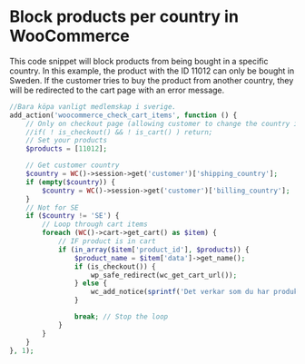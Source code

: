 # Block products per country in WooCommerce
This code snippet will block products from being bought in a specific country. In this example, the product with the ID 11012 can only be bought in Sweden. If the customer tries to buy the product from another country, they will be redirected to the cart page with an error message. 

```php
//Bara köpa vanligt medlemskap i sverige. 
add_action('woocommerce_check_cart_items', function () {
    // Only on checkout page (allowing customer to change the country in cart shipping calculator)
    //if( ! is_checkout() && ! is_cart() ) return;
    // Set your products
    $products = [11012];

    // Get customer country
    $country = WC()->session->get('customer')['shipping_country'];
    if (empty($country)) {
        $country = WC()->session->get('customer')['billing_country'];
    }
    // Not for SE
    if ($country != 'SE') {
        // Loop through cart items
        foreach (WC()->cart->get_cart() as $item) {
            // IF product is in cart
            if (in_array($item['product_id'], $products)) {
                $product_name = $item['data']->get_name();
                if (is_checkout()) {
                    wp_safe_redirect(wc_get_cart_url());
                } else {
                    wc_add_notice(sprintf('Det verkar som du har produkten %s i kundkorgen Den kan tyvärr bara köpas i Sverige.', $product_name), 'error');
                }

                break; // Stop the loop
            }
        }
    }
}, 1);
```